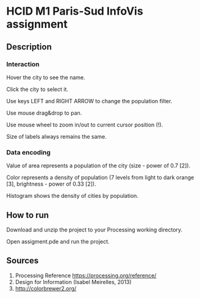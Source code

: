 # HCID M1 Paris-Sud InfoVis assignment

## Description
### Interaction
Hover the city to see the name.

Click the city to select it.

Use keys LEFT and RIGHT ARROW to change the population filter.

Use mouse drag&drop to pan.

Use mouse wheel to zoom in/out to current cursor position (!).

Size of labels always remains the same.

### Data encoding
Value of area represents a population of the city (size - power of 0.7 [2]).

Color represents a density of population (7 levels from light to dark orange [3], brightness - power of 0.33 [2]).

Histogram shows the density of cities by population.


## How to run
Download and unzip the project to your Processing working directory.

Open assigment.pde and run the project.

## Sources
1. Processing Reference https://processing.org/reference/
2. Design for Information (Isabel Meirelles, 2013)
3. http://colorbrewer2.org/
